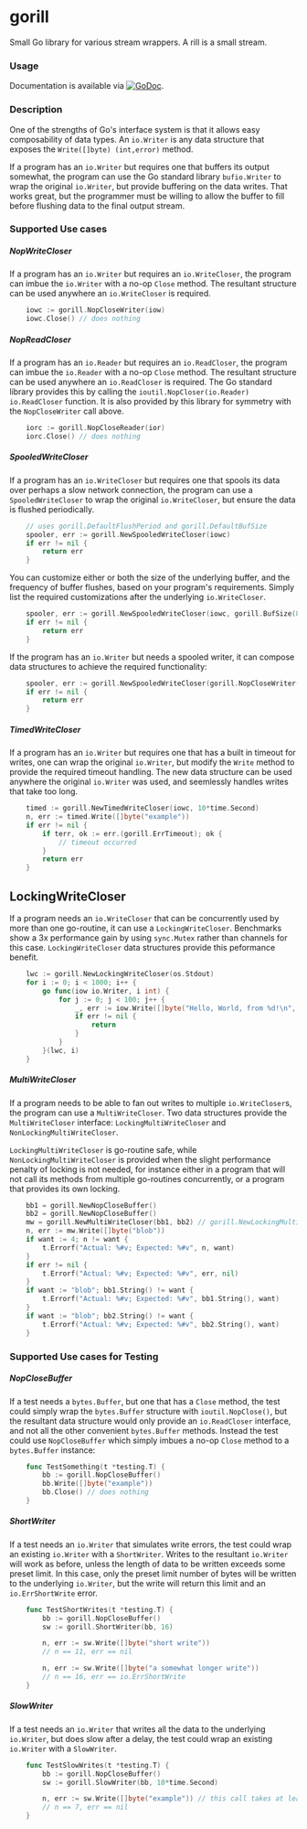 # gorill

Small Go library for various stream wrappers.  A rill is a small stream.

### Usage

Documentation is available via
[![GoDoc](https://godoc.org/github.com/karrick/gorill?status.svg)](https://godoc.org/github.com/karrick/gorill).

### Description

One of the strengths of Go's interface system is that it allows easy composability of data types.
An `io.Writer` is any data structure that exposes the `Write([]byte) (int,error)` method.

If a program has an `io.Writer` but requires one that buffers its output somewhat, the program can
use the Go standard library `bufio.Writer` to wrap the original `io.Writer`, but provide buffering
on the data writes.  That works great, but the programmer must be willing to allow the buffer to
fill before flushing data to the final output stream.

### Supported Use cases

##### NopWriteCloser

If a program has an `io.Writer` but requires an `io.WriteCloser`, the program can imbue the
`io.Writer` with a no-op `Close` method.  The resultant structure can be used anywhere an
`io.WriteCloser` is required.

```Go
    iowc := gorill.NopCloseWriter(iow)
    iowc.Close() // does nothing
```

##### NopReadCloser

If a program has an `io.Reader` but requires an `io.ReadCloser`, the program can imbue the
`io.Reader` with a no-op `Close` method.  The resultant structure can be used anywhere an
`io.ReadCloser` is required.  The Go standard library provides this by calling the
`ioutil.NopCloser(io.Reader) io.ReadCloser` function.  It is also provided by this library for
symmetry with the `NopCloseWriter` call above.

```Go
    iorc := gorill.NopCloseReader(ior)
    iorc.Close() // does nothing
```

##### SpooledWriteCloser

If a program has an `io.WriteCloser` but requires one that spools its data over perhaps a slow
network connection, the program can use a `SpooledWriteCloser` to wrap the original
`io.WriteCloser`, but ensure the data is flushed periodically.

```Go
    // uses gorill.DefaultFlushPeriod and gorill.DefaultBufSize
    spooler, err := gorill.NewSpooledWriteCloser(iowc)
    if err != nil {
        return err
    }
```

You can customize either or both the size of the underlying buffer, and the frequency of buffer
flushes, based on your program's requirements.  Simply list the required customizations after the
underlying `io.WriteCloser`.

```Go
    spooler, err := gorill.NewSpooledWriteCloser(iowc, gorill.BufSize(8192), gorill.Flush(time.Second))
    if err != nil {
        return err
    }
```

If the program has an `io.Writer` but needs a spooled writer, it can compose data structures to
achieve the required functionality:

```Go
    spooler, err := gorill.NewSpooledWriteCloser(gorill.NopCloseWriter(iow), gorill.Flush(time.Second))
    if err != nil {
        return err
    }
```

##### TimedWriteCloser

If a program has an `io.Writer` but requires one that has a built in timeout for writes, one can
wrap the original `io.Writer`, but modify the `Write` method to provide the required timeout
handling.  The new data structure can be used anywhere the original `io.Writer` was used, and
seemlessly handles writes that take too long.

```Go
    timed := gorill.NewTimedWriteCloser(iowc, 10*time.Second)
    n, err := timed.Write([]byte("example"))
    if err != nil {
        if terr, ok := err.(gorill.ErrTimeout); ok {
            // timeout occurred
        }
        return err
    }
```

## LockingWriteCloser

If a program needs an `io.WriteCloser` that can be concurrently used by more than one go-routine, it
can use a `LockingWriteCloser`.  Benchmarks show a 3x performance gain by using `sync.Mutex` rather
than channels for this case.  `LockingWriteCloser` data structures provide this peformance benefit.

```Go
    lwc := gorill.NewLockingWriteCloser(os.Stdout)
    for i := 0; i < 1000; i++ {
        go func(iow io.Writer, i int) {
            for j := 0; j < 100; j++ {
                _, err := iow.Write([]byte("Hello, World, from %d!\n", i))
                if err != nil {
                    return
                }
            }
        }(lwc, i)
    }
```

##### MultiWriteCloser

If a program needs to be able to fan out writes to multiple `io.WriteCloser`s, the program can use a
`MultiWriteCloser`.  Two data structures provide the `MultiWriteCloser` interface:
`LockingMultiWriteCloser` and `NonLockingMultiWriteCloser`.

`LockingMultiWriteCloser` is go-routine safe, while `NonLockingMultiWriteCloser` is provided when
the slight performance penalty of locking is not needed, for instance either in a program that will
not call its methods from multiple go-routines concurrently, or a program that provides its own
locking.

```Go
	bb1 = gorill.NewNopCloseBuffer()
	bb2 = gorill.NewNopCloseBuffer()
	mw = gorill.NewMultiWriteCloser(bb1, bb2) // gorill.NewLockingMultiWriteCloser(bb1, bb2)
	n, err := mw.Write([]byte("blob"))
	if want := 4; n != want {
		t.Errorf("Actual: %#v; Expected: %#v", n, want)
	}
	if err != nil {
		t.Errorf("Actual: %#v; Expected: %#v", err, nil)
	}
	if want := "blob"; bb1.String() != want {
		t.Errorf("Actual: %#v; Expected: %#v", bb1.String(), want)
	}
	if want := "blob"; bb2.String() != want {
		t.Errorf("Actual: %#v; Expected: %#v", bb2.String(), want)
	}
```

### Supported Use cases for Testing

##### NopCloseBuffer

If a test needs a `bytes.Buffer`, but one that has a `Close` method, the test could simply wrap the
`bytes.Buffer` structure with `ioutil.NopClose()`, but the resultant data structure would only
provide an `io.ReadCloser` interface, and not all the other convenient `bytes.Buffer` methods.
Instead the test could use `NopCloseBuffer` which simply imbues a no-op `Close` method to a
`bytes.Buffer` instance:

```Go
    func TestSomething(t *testing.T) {
        bb := gorill.NopCloseBuffer()
        bb.Write([]byte("example"))
        bb.Close() // does nothing
    }
```

##### ShortWriter

If a test needs an `io.Writer` that simulates write errors, the test could wrap an existing
`io.Writer` with a `ShortWriter`.  Writes to the resultant `io.Writer` will work as before, unless
the length of data to be written exceeds some preset limit.  In this case, only the preset limit
number of bytes will be written to the underlying `io.Writer`, but the write will return this limit
and an `io.ErrShortWrite` error.

```Go
    func TestShortWrites(t *testing.T) {
        bb := gorill.NopCloseBuffer()
        sw := gorill.ShortWriter(bb, 16)

        n, err := sw.Write([]byte("short write"))
        // n == 11, err == nil 

        n, err := sw.Write([]byte("a somewhat longer write"))
        // n == 16, err == io.ErrShortWrite
    }
```

##### SlowWriter

If a test needs an `io.Writer` that writes all the data to the underlying `io.Writer`, but does slow
after a delay, the test could wrap an existing `io.Writer` with a `SlowWriter`.

```Go
    func TestSlowWrites(t *testing.T) {
        bb := gorill.NopCloseBuffer()
        sw := gorill.SlowWriter(bb, 10*time.Second)

        n, err := sw.Write([]byte("example")) // this call takes at least 10 seconds to return
        // n == 7, err == nil
    }
```
